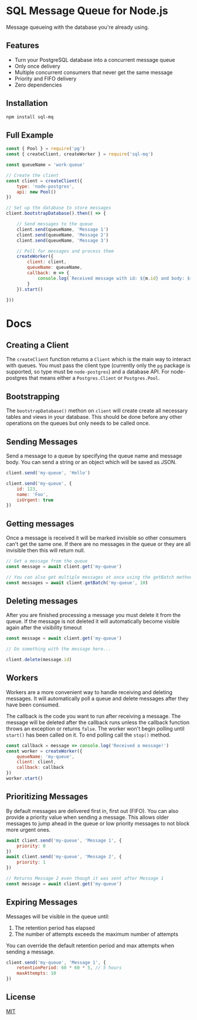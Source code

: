 # SQL Message Queue for Node.js

Message queueing with the database you're already using.

## Features
* Turn your PostgreSQL database into a concurrent message queue
* Only once delivery
* Multiple concurrent consumers that never get the same message
* Priority and FIFO delivery
* Zero dependencies

## Installation
```bash
npm install sql-mq
```

## Full Example
```js
const { Pool } = require('pg')
const { createClient, createWorker } = require('sql-mq')

const queueName = 'work-queue'

// Create the client
const client = createClient({
    type: 'node-postgres',
    api: new Pool()
})

// Set up the database to store messages
client.bootstrapDatabase().then(( => {

    // Send messages to the queue
    client.send(queueName, 'Message 1')
    client.send(queueName, 'Message 2')
    client.send(queueName, 'Message 3')

    // Poll for messages and process them
    createWorker({
        client: client,
        queueName: queueName,
        callback: m => {
            console.log(`Received message with id: ${m.id} and body: ${m.body}`)
        }
    }).start()

}))
```

# Docs

## Creating a Client
The `createClient` function returns a `Client` which is the main way to interact with queues. You must pass the client type (currently only the `pg` package is supported, so type must be `node-postgres`) and a database API. For node-postgres that means either a `Postgres.Client` or `Postgres.Pool`.

## Bootstrapping
The `bootstrapDatabase()` methon on `client` will create create all necessary tables and views in your database. This should be done before any other operations on the queues but only needs to be called once.

## Sending Messages
Send a message to a queue by specifying the queue name and message body. You can send a string or an object which will be saved as JSON.
```js
client.send('my-queue', 'Hello')

client.send('my-queue', {
    id: 123,
    name: 'Foo',
    isUrgent: true
})
```

## Getting messages
Once a message is received it will be marked invisible so other consumers can't get the same one. If there are no messages in the queue or they are all invisible then this will return null.
```js
// Get a message from the queue
const message = await client.get('my-queue')

// You can also get multiple messages at once using the getBatch method
const messages = await client.getBatch('my-queue', 10)
```

## Deleting messages
After you are finished processing a message you must delete it from the queue. If the message is not deleted it will automatically become visible again after the visibility timeout
```js
const message = await client.get('my-queue')

// Do something with the message here...

client.delete(message.id)
```

## Workers
Workers are a more convenient way to handle receiving and deleting messages. It will automatically poll a queue and delete messages after they have been consumed.

The callback is the code you want to run after receiving a message. The message will be deleted after the callback runs unless the callback function throws an exception or returns `false`. The worker won't begin polling until `start()` has been called on it. To end polling call the `stop()` method.
```js
const callback = message => console.log('Received a message!')
const worker = createWorker({
    queueName: 'my-queue',
    client: client,
    callback: callback
})
worker.start()
```

## Prioritizing Messages
By default messages are delivered first in, first out (FIFO). You can also provide a priority value when sending a message. This allows older messages to jump ahead in the queue or low priority messages to not block more urgent ones.
```js
await client.send('my-queue', 'Message 1', {
    priority: 0
})
await client.send('my-queue', 'Message 2', {
    priority: 1
})

// Returns Message 2 even though it was sent after Message 1
const message = await client.get('my-queue')
```

## Expiring Messages
Messages will be visible in the queue until:
1. The retention period has elapsed
2. The number of attempts exceeds the maximum number of attempts

You can override the default retention period and max attempts when sending a message.
```js
client.send('my-queue', 'Message 1', {
    retentionPeriod: 60 * 60 * 5, // 5 hours
    maxAttempts: 10
})
```

## License
[MIT](https://github.com/jegan321/sql-mq/blob/master/LICENSE)
